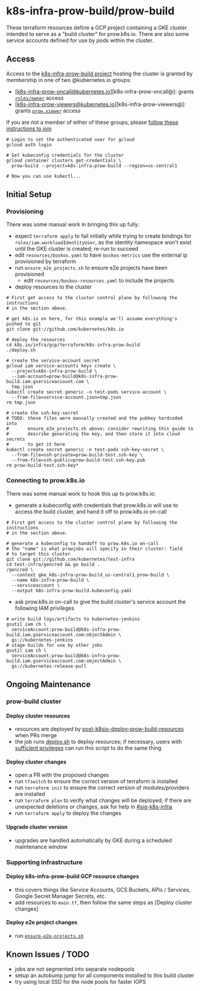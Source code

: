 # k8s-infra-prow-build/prow-build

These terraform resources define a GCP project containing a GKE cluster
intended to serve as a "build cluster" for prow.k8s.io. There are also
some service accounts defined for use by pods within the cluster.

## Access

Access to the [k8s-infra-prow-build project][k8s-infra-prow-build-console] hosting the cluster is granted by membership in one of two @kubernetes.io groups:
- [k8s-infra-prow-oncall@kubernetes.io][k8s-infra-prow-oncall@]: grants [`roles/owner`][roles/owner] access
- [k8s-infra-prow-viewers@kubernetes.io][k8s-infra-prow-viewers@]: grants [`prow.viewer`][roles/prow.viewer] access

If you are not a member of either of these groups, please [follow these instructions to join][join-groups]

```shell
# Login to set the authenticated user for gcloud
gcloud auth login

# Get kubeconfig credentials for the cluster
gcloud container clusters get-credentials \
  prow-build --project=k8s-infra-prow-build --region=us-central1

# Now you can use kubectl...
```

## Initial Setup

### Provisioning

There was some manual work in bringing this up fully:
- expect `terraform apply` to fail initially while trying to create bindings
  for `roles/iam.workloadIdentityUser`, as the identity namespace won't exist
  until the GKE cluster is created; re-run to succeed
- edit `resources/boskos.yaml` to have `boskos-metrics` use the external ip
  provisioned by terraform
- run `ensure_e2e_projects.sh` to ensure e2e projects have been provisioned
  - edit `resources/boskos-resources.yaml` to include the projects
- deploy resources to the cluster
```shell
# First get access to the cluster control plane by following the instructions
# in the section above.

# get k8s.io on here, for this example we'll assume everything's pushed to git
git clone git://github.com/kubernetes/k8s.io

# deploy the resources
cd k8s.io/infra/gcp/terraform/k8s-infra-prow-build
./deploy.sh

# create the service-account secret
gcloud iam service-accounts keys create \
  --project=k8s-infra-prow-build \
  --iam-account=prow-build@k8s-infra-prow-build.iam.gserviceaccount.com \
  tmp.json
kubectl create secret generic -n test-pods service-account \
  --from-file=service-account.json=tmp.json
rm tmp.json

# create the ssh-key-secret
# TODO: these files were manually created and the pubkey hardcoded into
#       ensure_e2e_projects.sh above; consider rewriting this guide to
#       describe generating the key, and then store it into cloud secrets
#       to get it here
kubectl create secret generic -n test-pods ssh-key-secret \
  --from-file=ssh-private=prow-build-test.ssh-key \
  --from-file=ssh-public=prow-build-test.ssh-key.pub
rm prow-build-test.ssh-key*
```

### Connecting to prow.k8s.io

There was some manual work to hook this up to prow.k8s.io:
- generate a kubeconfig with credentials that prow.k8s.io will use to access
  the build cluster, and hand it off to prow.k8s.io on-call
```shell
# First get access to the cluster control plane by following the instructions
# in the section above.

# generate a kubeconfig to handoff to prow.k8s.io on-call
# the "name" is what prowjobs will specify in their cluster: field
# to target this cluster
git clone git://github.com/kubernetes/test-infra
cd test-infra/gencred && go build .
/gencred \
  --context gke_k8s-infra-prow-build_us-central1_prow-build \
  --name k8s-infra-prow-build \
  --serviceaccount \
  --output k8s-infra-prow-build.kubeconfig.yaml
```
- ask prow.k8s.io on-call to give the build cluster's service account the
  following IAM privileges
```shell
# write build logs/artifacts to kubernetes-jenkins
gsutil iam ch \
  serviceAccount:prow-build@k8s-infra-prow-build.iam.gserviceaccount.com:objectAdmin \
  gs://kubernetes-jenkins
# stage builds for use by other jobs
gsutil iam ch \
  serviceAccount:prow-build@k8s-infra-prow-build.iam.gserviceaccount.com:objectAdmin \
  gs://kubernetes-release-pull
```

## Ongoing Maintenance

### prow-build cluster

#### Deploy cluster resources

- resources are deployed by [post-k8sio-deploy-prow-build-resources] when PRs
  merge
- the job runs [deploy.sh] to deploy resources; if necessary, users with
  [sufficient privileges](#access) can run this script to do the same thing

#### Deploy cluster changes

- open a PR with the proposed changes
- run `tfswitch` to ensure the correct version of terraform is installed
- run `terraform init` to ensure the correct version of modules/providers
  are installed
- run `terraform plan` to verify what changes will be deployed; if there are
  unexpected deletions or changes, ask for help in [#sig-k8s-infra]
- run `terraform apply` to deploy the changes

#### Upgrade cluster version

- upgrades are handled automatically by GKE during a scheduled maintenance window

### Supporting infrastructure

#### Deploy k8s-infra-prow-build GCP resource changes

- this covers things like Service Accounts, GCS Buckets, APIs / Services,
  Google Secret Manager Secrets, etc.
- add resources to `main.tf`, then follow the same steps as [Deploy cluster changes]

#### Deploy e2e project changes

- run [`ensure-e2e-projects.sh`][ensure-e2e-projects.sh]

## Known Issues / TODO

- jobs are not segmented into separate nodepools
- setup an autobump jump for all components installed to this build cluster
- try using local SSD for the node pools for faster IOPS

[k8s-infra-prow-build-console]: https://console.cloud.google.com/home/dashboard?project=k8s-infra-prow-build
[k8s-infra-prow-oncall]: https://github.com/kubernetes/k8s.io/blob/3a1aea1652f02a95253402bde2bca63cb4292f8e/groups/groups.yaml#L647-L670
[k8s-infra-prow-viewers]: https://github.com/kubernetes/k8s.io/blob/3a1aea1652f02a95253402bde2bca63cb4292f8e/groups/groups.yaml#L672-L699
[roles/owner]: https://cloud.google.com/iam/docs/understanding-roles#basic-definitions
[roles/prow.viewer]: https://github.com/kubernetes/k8s.io/blob/main/infra/gcp/bash/roles/prow.viewer.yaml
[join-groups]: https://github.com/kubernetes/k8s.io/tree/main/groups#making-changes
[post-k8sio-deploy-prow-build-resources]: https://testgrid.k8s.io/sig-k8s-infra-k8sio#post-k8sio-deploy-prow-build-resources
[deploy.sh]: /infra/gcp/terraform/k8s-infra-prow-build/deploy.sh
[ensure-e2e-projects.sh]: /infra/gcp/bash/prow/ensure-e2e-projects.sh
[#sig-k8s-infra]: https://kubernetes.slack.com/messages/sig-k8s-infra

